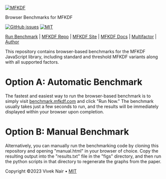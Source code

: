 [![MFKDF](https://raw.githubusercontent.com/multifactor/MFKDF/master/site/logo.png "MFKDF")](https://mfkdf.com/ "MFKDF")

Browser Benchmarks for MFKDF

[![GitHub issues](https://img.shields.io/github/issues/multifactor/mfkdf-benchmark)](https://github.com/multifactor/mfkdf-benchmark/issues)
[![MIT](https://img.shields.io/badge/license-MIT-brightgreen.svg)](https://github.com/multifactor/mfkdf-benchmark/blob/main/LICENSE)

[Run Benchmark](https://benchmark.mfkdf.com) |
[MFKDF Repo](https://github.com/multifactor/mfkdf) |
[MFKDF Site](https://mfkdf.com/) |
[MFKDF Docs](https://mfkdf.com/docs/) |
[Multifactor](https://github.com/multifactor) |
[Author](https://github.com/VCNinc)

This repository contains browser-based benchmarks for the MFKDF JavaScript library, including standard and threshold MFKDF variants along with all supported factors.

# Option A: Automatic Benchmark
The fastest and easiest way to run the browser-based benchmark is to simply visit [benchmark.mfkdf.com](https://benchmark.mfkdf.com) and click "Run Now." The benchmark usually takes just a few seconds to run, and the results will be immediately displayed within your browser upon completion.

# Option B: Manual Benchmark
Alternatively, you can manually run the benchmarking code by cloning this repository and opening "manual.html" in your browser of choice. Copy the resulting output into the "results.txt" file in the "figs" directory, and then run the python scripts in that directory to regenerate the graphs from the paper.

Copyright ©2023 Vivek Nair • [MIT](https://github.com/multifactor/mfkdf-benchmark/blob/main/LICENSE)
